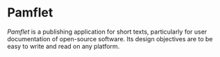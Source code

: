 Pamflet
=======

*Pamflet* is a publishing application for short texts, particularly
for user documentation of open-source software. Its design objectives
are to be easy to write and read on any platform.
